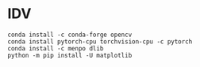 # IDV


    conda install -c conda-forge opencv
    conda install pytorch-cpu torchvision-cpu -c pytorch
    conda install -c menpo dlib
    python -m pip install -U matplotlib

